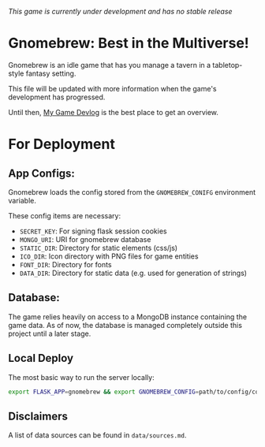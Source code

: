 *This game is currently under development and has no stable release*

# Gnomebrew: Best in the Multiverse!

Gnomebrew is an idle game that has you manage a tavern in a tabletop-style fantasy setting.


This file will be updated with more information when the game's development has progressed.

Until then, [My Game Devlog](https://andonie.net/?tags=gnomebrew) is the best place to get an overview.

# For Deployment


## App Configs:

Gnomebrew loads the config stored from the `GNOMEBREW_CONIFG` environment variable.

These config items are necessary:

* `SECRET_KEY`: For signing flask session cookies
* `MONGO_URI`: URI for gnomebrew database
* `STATIC_DIR`: Directory for static elements (css/js)
* `ICO_DIR`: Icon directory with PNG files for game entities
* `FONT_DIR`: Directory for fonts 
* `DATA_DIR`: Directory for static data (e.g. used for generation of strings)

## Database:

The game relies heavily on access to a MongoDB instance containing the game data. As of now, the database is managed completely outside this project until a later stage.

## Local Deploy

The most basic way to run the server locally:

```bash
export FLASK_APP=gnomebrew && export GNOMEBREW_CONFIG=path/to/config/config.py && flask run
```


## Disclaimers

A list of data sources can be found in `data/sources.md`.